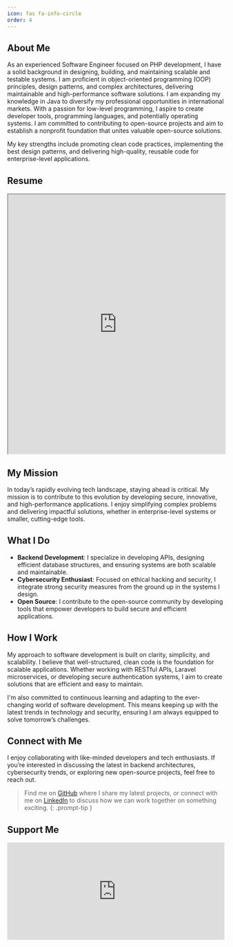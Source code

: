 ```yaml
---
icon: fas fa-info-circle
order: 4
---
```


## About Me

As an experienced Software Engineer focused on PHP development, I have a solid background in designing, building,
and maintaining scalable and testable systems. I am proficient in object-oriented programming (OOP) principles,
design patterns, and complex architectures, delivering maintainable and high-performance software solutions. I am
expanding my knowledge in Java to diversify my professional opportunities in international markets. With a passion
for low-level programming, I aspire to create developer tools, programming languages, and potentially operating
systems. I am committed to contributing to open-source projects and aim to establish a nonprofit foundation that
unites valuable open-source solutions.

My key strengths include promoting clean code practices, implementing the best design patterns, and delivering
high-quality, reusable code for enterprise-level applications.

## Resume

<iframe 
  src="https://drive.google.com/file/d/1ExJcI07aX-zByutxzseaI-KI_HbLnUnI/preview" 
  width="100%" 
  height="600"></iframe>

## My Mission

In today’s rapidly evolving tech landscape, staying ahead is critical. My mission is to contribute to this 
evolution by developing secure, innovative, and high-performance applications. I enjoy simplifying complex problems 
and delivering impactful solutions, whether in enterprise-level systems or smaller, cutting-edge tools.

## What I Do

- **Backend Development**: I specialize in developing APIs, designing efficient database structures, and ensuring 
  systems are both scalable and maintainable.
- **Cybersecurity Enthusiast**: Focused on ethical hacking and security, I integrate strong security measures from 
  the ground up in the systems I design.
- **Open Source**: I contribute to the open-source community by developing tools that empower developers to build 
  secure and efficient applications.

## How I Work

My approach to software development is built on clarity, simplicity, and scalability. I believe that 
well-structured, clean code is the foundation for scalable applications. Whether working with RESTful APIs, 
Laravel microservices, or developing secure authentication systems, I aim to create solutions that are efficient 
and easy to maintain.

I'm also committed to continuous learning and adapting to the ever-changing world of software development. This 
means keeping up with the latest trends in technology and security, ensuring I am always equipped to solve 
tomorrow’s challenges.

## Connect with Me

I enjoy collaborating with like-minded developers and tech enthusiasts. If you’re interested in discussing the 
latest in backend architectures, cybersecurity trends, or exploring new open-source projects, feel free to reach out.

> Find me on <a href="https://github.com/shahmal1yev">GitHub</a> where I share my latest projects, or connect with 
> me on <a href="https://linkedin.com/in/shahmal1yev" target="_blank">LinkedIn</a> to discuss how we can work 
> together on something exciting.
{: .prompt-tip }

## Support Me

<iframe src="https://github.com/sponsors/shahmal1yev/card" title="Sponsor shahmal1yev" height="225" width="100%"
style="border: 0;"></iframe>
